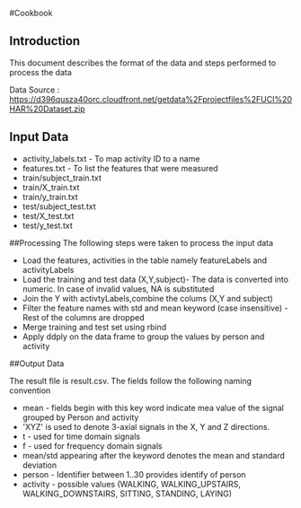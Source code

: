 #Cookbook 

## Introduction
This document describes the format of the data and steps performed to process the data 

Data Source : https://d396qusza40orc.cloudfront.net/getdata%2Fprojectfiles%2FUCI%20HAR%20Dataset.zip  

## Input Data 
  * activity_labels.txt - To map activity ID to a name 
  * features.txt  - To list the features that were measured
  * train/subject_train.txt 
  * train/X_train.txt
  * train/y_train.txt 
  * test/subject_test.txt
  * test/X_test.txt
  * test/y_test.txt

##Processing 
The following steps were taken to process the input data 

  * Load the features, activities in the table namely featureLabels and activityLabels
  * Load the training and test data (X,Y,subject)- The data is converted into numeric. In case of invalid values, NA is substituted 
  * Join the Y with activtyLabels,combine the colums (X,Y and subject) 
  * Filter the feature names with std and mean keyword (case insensitive) - Rest of the columns are dropped
  * Merge training and test set using rbind
  * Apply ddply on the data frame to group the values by person and activity 

##Output Data

The result file is result.csv. The fields follow the following naming convention 

  * mean - fields begin with this key word indicate mea value of the signal grouped by Person and activity
  * 'XYZ' is used to denote 3-axial signals in the X, Y and Z directions.
  * t - used for time domain signals
  * f - used for frequency domain signals
  * mean/std appearing after the keyword denotes the mean and standard deviation 
  * person - Identifier between 1..30 provides identify of person
  * activity - possible values (WALKING, WALKING_UPSTAIRS, WALKING_DOWNSTAIRS, SITTING, STANDING, LAYING)

